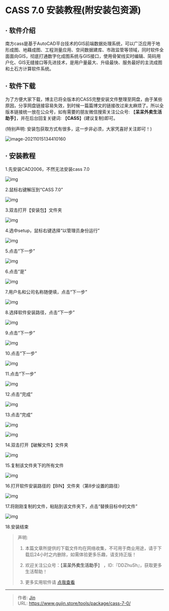 # CASS 7.0 安装教程(附安装包资源)


## · 软件介绍
南方cass是基于AutoCAD平台技术的GIS前端数据处理系统，可以广泛应用于地形成图、地藉成图、工程测量应用、空间数据建库、市政监管等领域，同时软件全面面向GIS，彻底打通数字化成图系统与GIS接口，使用骨架线实时编辑、简码用户化、GIS无缝接口等先进技术，是用户量最大、升级最快、服务最好的主流成图和土石方计算软件系统。

## · 软件下载
为了方便大家下载，博主已将全版本的CASS完整安装文件整理至网盘，由于某些原因，分享网盘链接容易失效，到时候一篇篇博文的链接改过来太麻烦了。所以全版本链接统一放在公众号，如有需要的朋友微信搜索关注公众号: 【**呆呆外卖生活助手**】，并在后台回复关键词: 【**CASS**】(建议复制)即可。

(特别声明: 安装包获取方式有很多，这一步非必须，大家凭喜好关注即可！)

![image-20211015134410160](https://img.gujin.store/img/image-20211015134410160.png)

## · 安装教程

1.先安装CAD2006，不然无法安装cass 7.0

![img](https://img.gujin.store/img/v2-e36fb1ef5a608e863cd9b8562c01941d_720w.png)



2.鼠标右键解压到“CASS 7.0”

![img](https://img.gujin.store/img/v2-15f3acc3162686da9526546a00664f7a_720w.png)



3.双击打开【安装包】文件夹

![img](https://img.gujin.store/img/v2-cdb446fd9e6a4a46a673de489be8e4bd_720w.png)

4.选中setup，鼠标右键选择“以管理员身份运行”

![img](https://img.gujin.store/img/v2-5d24c4b037230b64f1a7ec85a4424bb7_720w.png)



5.点击“下一步”

![img](https://img.gujin.store/img/v2-016c1f1278ddf0ed35089288fb72e481_720w.png)



6.点击“是”

![img](https://img.gujin.store/img/v2-f5e96c8cf66e13a7813ba3920be39287_720w.png)



7.用户名和公司名称随便填，点击“下一步”

![img](https://img.gujin.store/img/v2-5fd9b1560612256796a354258991212e_720w.png)



8.选择软件安装路径，点击“下一步”

![img](https://img.gujin.store/img/v2-a139d35cb2d71038b715aa8b0175fb79_720w.png)



9.点击“下一步”

![img](https://img.gujin.store/img/v2-0437ecfcaf59ba00ffa8db8f1dc2bad1_720w.png)



10.点击“下一步”

![img](https://img.gujin.store/img/v2-d2f86e79c8f1c4a84d3bc5296920c6db_720w.png)



11.点击“下一步”

![img](https://img.gujin.store/img/v2-5f70caac45a2b486756b1d2c01b86661_720w.png)



12.点击“完成”

![img](https://img.gujin.store/img/v2-28a5785d966cb5140a4e000e831f5e10_720w.png)



13.点击“完成”

![img](https://img.gujin.store/img/v2-b6abd2b30718f2f065cc99dd46a60fdc_720w.png)

![img](https://img.gujin.store/img/v2-682f2004ed5c790ab266235f1cbbf794_720w.png)



14.双击打开【破解文件】文件夹

![img](https://img.gujin.store/img/v2-7486802d563d5217fcdd3795f880cefa_720w.png)

15.复制该文件夹下的所有文件

![img](https://img.gujin.store/img/v2-546a9fa22e353d265115f2e333cfb516_720w.png)



16.打开软件安装路径的【BIN】文件夹（第8步设置的路径）

![img](https://img.gujin.store/img/v2-4acdb1d4b50a4840da2a93764580b929_720w.png)



17.将刚刚复制的文件，粘贴到该文件夹下，点击“替换目标中的文件”

![img](https://img.gujin.store/img/v2-2191acac02a47a56deb7779a1585f9b9_720w.png)



18.安装结束




> 声明: 
>
> 1. 本篇文章所提供的下载文件均在网络收集，不可用于商业用途，请于下载后24小时之内删除，如需体验更多乐趣，请支持正版！
>
> 2. 欢迎关注公众号：【**呆呆外卖生活助手**】 ，ID:『DDZhuSh』，获取更多生活帮助！
>
> 3. 更多实用软件请  [点我查看](/tools)

---

> 作者: [Jin](https://img.gujin.store/img/favicon.ico)  
> URL: https://www.gujin.store/tools/package/cass-7-0/  

